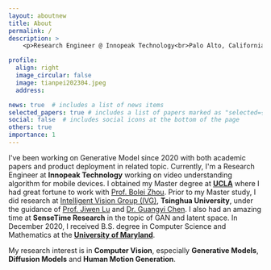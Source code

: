 ```yaml
---
layout: aboutnew
title: About
permalink: /
description: >
    <p>Research Engineer @ Innopeak Technology<br>Palo Alto, California<br></p>

profile:
  align: right
  image_circular: false
  image: tianpei202304.jpeg
  address:

news: true  # includes a list of news items
selected_papers: true # includes a list of papers marked as "selected={true}"
social: false  # includes social icons at the bottom of the page
others: true
importance: 1
---
```


I've been working on Generative Model since 2020 with both academic papers and product deployment in related topic. Currently, I'm a Research Engineer at **Innopeak Technology** working on video understanding algorithm for mobile devices. I obtained my Master degree at [**UCLA**](https://www.ucla.edu/) where I had great fortune to work with [Prof. Bolei Zhou](https://boleizhou.github.io). Prior to my Master study, I did research at [Intelligent Vision Group (IVG)](http://ivg.au.tsinghua.edu.cn/), **Tsinghua University**, under the guidance of [Prof. Jiwen Lu](http://ivg.au.tsinghua.edu.cn/Jiwen_Lu/) and [Dr. Guangyi Chen](https://chengy12.github.io/). I also had an amazing time at **SenseTime Research** in the topic of GAN and latent space. In December 2020, I received B.S. degree in Computer Science and Mathematics at the [**University of Maryland**](https://www.cs.umd.edu/).

My research interest is in **Computer Vision**, especially **Generative Models**, **Diffusion Models** and **Human Motion Generation**.



